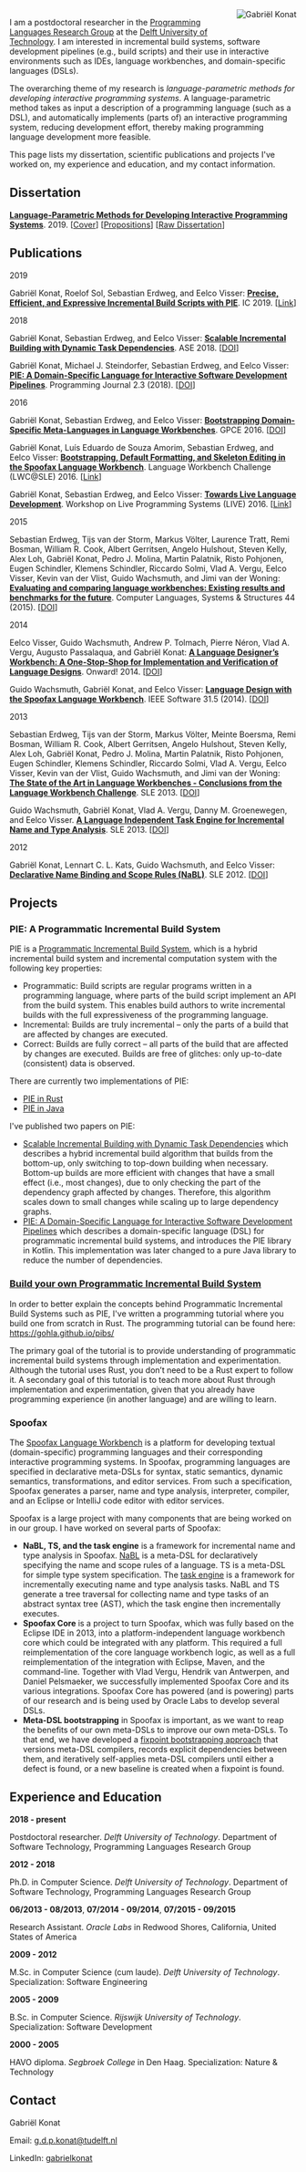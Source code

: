 ---
---

<img src="assets/image/small.jpg" alt="Gabriël Konat" style="float: right; margin-left: 20px; margin-bottom: 20px; margin-top: 0px;">

I am a postdoctoral researcher in the [Programming Languages Research Group](https://www.tudelft.nl/en/eemcs/the-faculty/departments/software-technology/programming-languages/) at the [Delft University of Technology](https://www.tudelft.nl/). 
I am interested in incremental build systems, software development pipelines (e.g., build scripts) and their use in interactive environments such as IDEs, language workbenches, and domain-specific languages (DSLs).

The overarching theme of my research is *language-parametric methods for developing interactive programming systems*. A language-parametric method takes as input a description of a programming language (such as a DSL), and automatically implements (parts of) an interactive programming system, reducing development effort, thereby making programming language development more feasible.

This page lists my dissertation, scientific publications and projects I've worked on, my experience and education, and my contact information.

## Dissertation

__[Language-Parametric Methods for Developing Interactive Programming Systems](assets/dissertation/konat_dissertation.pdf)__. 2019. [[Cover](assets/dissertation/konat_cover.pdf)] [[Propositions](assets/dissertation/konat_propositions.pdf)] [[Raw Dissertation](assets/dissertation/konat_dissertation_raw.pdf)]

## Publications

2019

Gabriël Konat, Roelof Sol, Sebastian Erdweg, and Eelco Visser: __[Precise, Efficient, and Expressive Incremental Build Scripts with PIE](assets/publication/pie-ic19.pdf)__. IC 2019. [[Link](https://2019.splashcon.org/details/ic-2019-papers/3/Precise-Efficient-and-Expressive-Incremental-Build-Scripts-with-PIE)]

2018

<a name="sbuild"></a> Gabriël Konat, Sebastian Erdweg, and Eelco Visser: __[Scalable Incremental Building with Dynamic Task Dependencies](assets/publication/scalable_incremental_building-ase18.pdf)__. ASE 2018. [[DOI](https://doi.org/10.1145/3238147.3238196)]

<a name="pie_dsl"></a> Gabriël Konat, Michael J. Steindorfer, Sebastian Erdweg, and Eelco Visser: __[PIE: A Domain-Specific Language for Interactive Software Development Pipelines](assets/publication/pie-programming18.pdf)__. Programming Journal 2.3 (2018). [[DOI](https://doi.org/10.22152/programming-journal.org/2018/2/9)]

2016

<a name="bootstrapping"></a> Gabriël Konat, Sebastian Erdweg, and Eelco Visser: __[Bootstrapping Domain-Specific Meta-Languages in Language Workbenches](assets/publication/bootstrapping-gpce16.pdf)__. GPCE 2016. [[DOI](https://doi.org/10.1145/2993236.2993242)]

Gabriël Konat, Luís Eduardo de Souza Amorim, Sebastian Erdweg, and Eelco Visser: __[Bootstrapping, Default Formatting, and Skeleton Editing in the Spoofax Language Workbench](assets/publication/spoofax-lwc16.pdf)__. Language Workbench Challenge (LWC@SLE) 2016. [[Link](https://2016.splashcon.org/event/lwc2016-bootstrapping-default-formatting-and-skeleton-editing-in-the-spoofax-language-workbench)]

Gabriël Konat, Sebastian Erdweg, and Eelco Visser: __[Towards Live Language Development](assets/publication/towards-live-language-development-live16.pdf)__. Workshop on Live Programming Systems (LIVE) 2016. [[Link](https://2016.ecoop.org/event/live-2016-paper-4-title-live-language-development)]

2015

Sebastian Erdweg, Tijs van der Storm, Markus Völter, Laurence Tratt, Remi Bosman, William R. Cook, Albert Gerritsen, Angelo Hulshout, Steven Kelly, Alex Loh, Gabriël Konat, Pedro J. Molina, Martin Palatnik, Risto Pohjonen, Eugen Schindler, Klemens Schindler, Riccardo Solmi, Vlad A. Vergu, Eelco Visser, Kevin van der Vlist, Guido Wachsmuth, and Jimi van der Woning: __[Evaluating and comparing language workbenches: Existing results and benchmarks for the future](assets/publication/language_workbenches-clss15.pdf)__. Computer Languages, Systems & Structures 44 (2015). [[DOI](https://doi.org/10.1016/j.cl.2015.08.007)]

2014

Eelco Visser, Guido Wachsmuth, Andrew P. Tolmach, Pierre Néron, Vlad A. Vergu, Augusto Passalaqua, and Gabriël Konat: __[A Language Designer’s Workbench: A One-Stop-Shop for Implementation and Verification of Language Designs](assets/publication/language_designers_workbench-onward14.pdf)__. Onward! 2014. [[DOI](https://doi.org/10.1145/2661136.2661149)]

Guido Wachsmuth, Gabriël Konat, and Eelco Visser: __[Language Design with the Spoofax Language Workbench](assets/publication/language_design_with_spoofax-ieeesoftware14.pdf)__. IEEE Software 31.5 (2014). [[DOI](https://doi.org/10.1109/MS.2014.100)]

2013

Sebastian Erdweg, Tijs van der Storm, Markus Völter, Meinte Boersma, Remi Bosman, William R. Cook, Albert Gerritsen, Angelo Hulshout, Steven Kelly, Alex Loh, Gabriël Konat, Pedro J. Molina, Martin Palatnik, Risto Pohjonen, Eugen Schindler, Klemens Schindler, Riccardo Solmi, Vlad A. Vergu, Eelco Visser, Kevin van der Vlist, Guido Wachsmuth, and Jimi van der Woning: __[The State of the Art in Language Workbenches - Conclusions from the Language Workbench Challenge](assets/publication/state_of_the_art_in_language_workbenches-sle13.pdf)__. SLE 2013. [[DOI](https://doi.org/10.1007/978-3-319-02654-1_11)]

<a name="taskengine"></a> Guido Wachsmuth, Gabriël Konat, Vlad A. Vergu, Danny M. Groenewegen, and Eelco Visser. __[A Language Independent Task Engine for Incremental Name and Type Analysis](assets/publication/task_engine-sle13.pdf)__. SLE 2013. [[DOI](https://doi.org/10.1007/978-3-319-02654-1_15)]

2012

<a name="nabl"></a> Gabriël Konat, Lennart C. L. Kats, Guido Wachsmuth, and Eelco Visser: __[Declarative Name Binding and Scope Rules (NaBL)](assets/publication/declarative_name_binding_and_scope_rules-sle12.pdf)__. SLE 2012. [[DOI](https://doi.org/10.1007/978-3-642-36089-3_18)]

## Projects

### PIE: A Programmatic Incremental Build System

PIE is a [Programmatic Incremental Build System](#pibs), which is a hybrid incremental build system and incremental computation system with the following key properties:

- Programmatic: Build scripts are regular programs written in a programming language, where parts of the build script implement an API from the build system. This enables build authors to write incremental builds with the full expressiveness of the programming language.
- Incremental: Builds are truly incremental – only the parts of a build that are affected by changes are executed.
- Correct: Builds are fully correct – all parts of the build that are affected by changes are executed. Builds are free of glitches: only up-to-date (consistent) data is observed.

There are currently two implementations of PIE:

- [PIE in Rust](https://github.com/gohla/pie)
- [PIE in Java](https://github.com/metaborg/pie)

I've published two papers on PIE:

- [Scalable Incremental Building with Dynamic Task Dependencies](#sbuild) which describes a hybrid incremental build algorithm that builds from the bottom-up, only switching to top-down building when necessary. Bottom-up builds are more efficient with changes that have a small effect (i.e., most changes), due to only checking the part of the dependency graph affected by changes. Therefore, this algorithm scales down to small changes while scaling up to large dependency graphs.
- [PIE: A Domain-Specific Language for Interactive Software Development Pipelines](#pie_dsl) which describes a domain-specific language (DSL) for programmatic incremental build systems, and introduces the PIE library in Kotlin. This implementation was later changed to a pure Java library to reduce the number of dependencies.

### [Build your own Programmatic Incremental Build System](https://gohla.github.io/pibs/)

<a name="pibs"></a>

In order to better explain the concepts behind Programmatic Incremental Build Systems such as PIE, I've written a programming tutorial where you build one from scratch in Rust.
The programming tutorial can be found here: <https://gohla.github.io/pibs/>

The primary goal of the tutorial is to provide understanding of programmatic incremental build systems through implementation and experimentation.
Although the tutorial uses Rust, you don’t need to be a Rust expert to follow it. A secondary goal of this tutorial is to teach more about Rust through implementation and experimentation, given that you already have programming experience (in another language) and are willing to learn.

### Spoofax

The [Spoofax Language Workbench](http://www.metaborg.org/en/latest/) is a platform for developing textual (domain-specific) programming languages and their corresponding interactive programming systems. In Spoofax, programming languages are specified in declarative meta-DSLs for syntax, static semantics, dynamic semantics, transformations, and editor services. From such a specification, Spoofax generates a parser, name and type analysis, interpreter, compiler, and an Eclipse or IntelliJ code editor with editor services.

Spoofax is a large project with many components that are being worked on in our group. I have worked on several parts of Spoofax:

* __NaBL, TS, and the task engine__ is a framework for incremental name and type analysis in Spoofax. [NaBL](#nabl) is a meta-DSL for declaratively specifying the name and scope rules of a language. TS is a meta-DSL for simple type system specification. The [task engine](#taskengine) is a framework for incrementally executing name and type analysis tasks. NaBL and TS generate a tree traversal for collecting name and type tasks of an abstract syntax tree (AST), which the task engine then incrementally executes.
* __Spoofax Core__ is a project to turn Spoofax, which was fully based on the Eclipse IDE in 2013, into a platform-independent language workbench core which could be integrated with any platform. This required a full reimplementation of the core language workbench logic, as well as a full reimplementation of the integration with Eclipse, Maven, and the command-line. Together with Vlad Vergu, Hendrik van Antwerpen, and Daniel Pelsmaeker, we successfully implemented Spoofax Core and its various integrations. Spoofax Core has powered (and is powering) parts of our research and is being used by Oracle Labs to develop several DSLs.
* __Meta-DSL bootstrapping__ in Spoofax is important, as we want to reap the benefits of our own meta-DSLs to improve our own meta-DSLs. To that end, we have developed a [fixpoint bootstrapping approach](#bootstrapping) that versions meta-DSL compilers, records explicit dependencies between them, and iteratively self-applies meta-DSL compilers until either a defect is found, or a new baseline is created when a fixpoint is found.

## Experience and Education

__2018 - present__

Postdoctoral researcher.
*Delft University of Technology*.
Department of Software Technology, Programming Languages Research Group

__2012 - 2018__

Ph.D. in Computer Science.
*Delft University of Technology*.
Department of Software Technology, Programming Languages Research Group

__06/2013 - 08/2013__, __07/2014 - 09/2014__, __07/2015 - 09/2015__

Research Assistant.
*Oracle Labs* in Redwood Shores, California, United States of America

__2009 - 2012__

M.Sc. in Computer Science (cum laude). *Delft University of Technology*. Specialization: Software Engineering

__2005 - 2009__

B.Sc. in Computer Science.
*Rijswijk University of Technology*. Specialization: Software Development

__2000 - 2005__

HAVO diploma.
*Segbroek College* in Den Haag. Specialization: Nature & Technology

## Contact

Gabriël Konat

Email: [g.d.p.konat@tudelft.nl](mailto:g.d.p.konat@tudelft.nl)

LinkedIn: [gabrielkonat](https://www.linkedin.com/in/gabrielkonat/)
